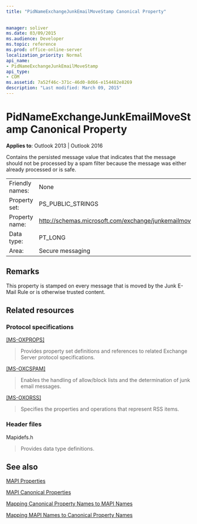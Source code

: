 ```yaml
---
title: "PidNameExchangeJunkEmailMoveStamp Canonical Property"
 
 
manager: soliver
ms.date: 03/09/2015
ms.audience: Developer
ms.topic: reference
ms.prod: office-online-server
localization_priority: Normal
api_name:
- PidNameExchangeJunkEmailMoveStamp
api_type:
- COM
ms.assetid: 7a52f46c-371c-46d0-8d66-e154482e8269
description: "Last modified: March 09, 2015"
---
```


# PidNameExchangeJunkEmailMoveStamp Canonical Property

  
  
**Applies to**: Outlook 2013 | Outlook 2016 
  
Contains the persisted message value that indicates that the message should not be processed by a spam filter because the message was either already processed or is safe.
  
|||
|:-----|:-----|
|Friendly names:  <br/> |None  <br/> |
|Property set:  <br/> |PS_PUBLIC_STRINGS  <br/> |
|Property name:  <br/> |http://schemas.microsoft.com/exchange/junkemailmovestamp  <br/> |
|Data type:  <br/> |PT_LONG  <br/> |
|Area:  <br/> |Secure messaging  <br/> |
   
## Remarks

This property is stamped on every message that is moved by the Junk E-Mail Rule or is otherwise trusted content.
  
## Related resources

### Protocol specifications

[[MS-OXPROPS]](https://msdn.microsoft.com/library/f6ab1613-aefe-447d-a49c-18217230b148%28Office.15%29.aspx)
  
> Provides property set definitions and references to related Exchange Server protocol specifications.
    
[[MS-OXCSPAM]](https://msdn.microsoft.com/library/522f8587-4aed-4cd6-831b-40bd87862189%28Office.15%29.aspx)
  
> Enables the handling of allow/block lists and the determination of junk email messages.
    
[[MS-OXORSS]](https://msdn.microsoft.com/library/53bc9634-0040-4b5a-aecd-29781d826009%28Office.15%29.aspx)
  
> Specifies the properties and operations that represent RSS items.
    
### Header files

Mapidefs.h
  
> Provides data type definitions.
    
## See also



[MAPI Properties](mapi-properties.md)
  
[MAPI Canonical Properties](mapi-canonical-properties.md)
  
[Mapping Canonical Property Names to MAPI Names](mapping-canonical-property-names-to-mapi-names.md)
  
[Mapping MAPI Names to Canonical Property Names](mapping-mapi-names-to-canonical-property-names.md)

